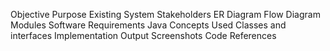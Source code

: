 Objective 
Purpose 
Existing System
Stakeholders 
ER Diagram 
Flow Diagram 
Modules 
Software Requirements 
Java Concepts Used 
Classes and interfaces 
Implementation 
Output Screenshots 
Code 
References  
